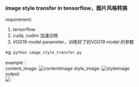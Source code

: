
### image style transfer in tensorflow，图片风格转换

requirement:   

1. tensorflow  
2. cuda, cudnn 加速训练   
3. VGG19 model parameter，训练好了的VGG19 model 的参数  

eg. `python image_style_transfer.py`

example：  
content_image:
![contentimage](http://i1156.photobucket.com/albums/p568/chengjunwen/image%20style%20transfer/resized_content1_zpsj53o8ogq.jpg)
style_image:
![styleimage](http://i1156.photobucket.com/albums/p568/chengjunwen/image%20style%20transfer/resized_stylehh_zpskjo0hdyl.jpg)  
output:  	
![](http://i1156.photobucket.com/albums/p568/chengjunwen/image%20style%20transfer/mixed_image_5000_zps9o7uxqpm.png)
